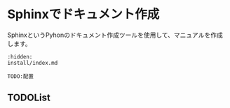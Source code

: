 # Sphinxでドキュメント作成

SphinxというPyhonのドキュメント作成ツールを使用して、マニュアルを作成します。

```{toctree}
:hidden:
install/index.md
```

```{note}
TODO:配置
```

## TODOList

```{todolist}
```
